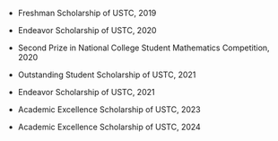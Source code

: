- Freshman Scholarship of USTC, 2019

- Endeavor Scholarship of USTC, 2020

- Second Prize in National College Student Mathematics Competition, 2020

- Outstanding Student Scholarship of USTC, 2021

- Endeavor Scholarship of USTC, 2021

- Academic Excellence Scholarship of USTC, 2023

- Academic Excellence Scholarship of USTC, 2024
